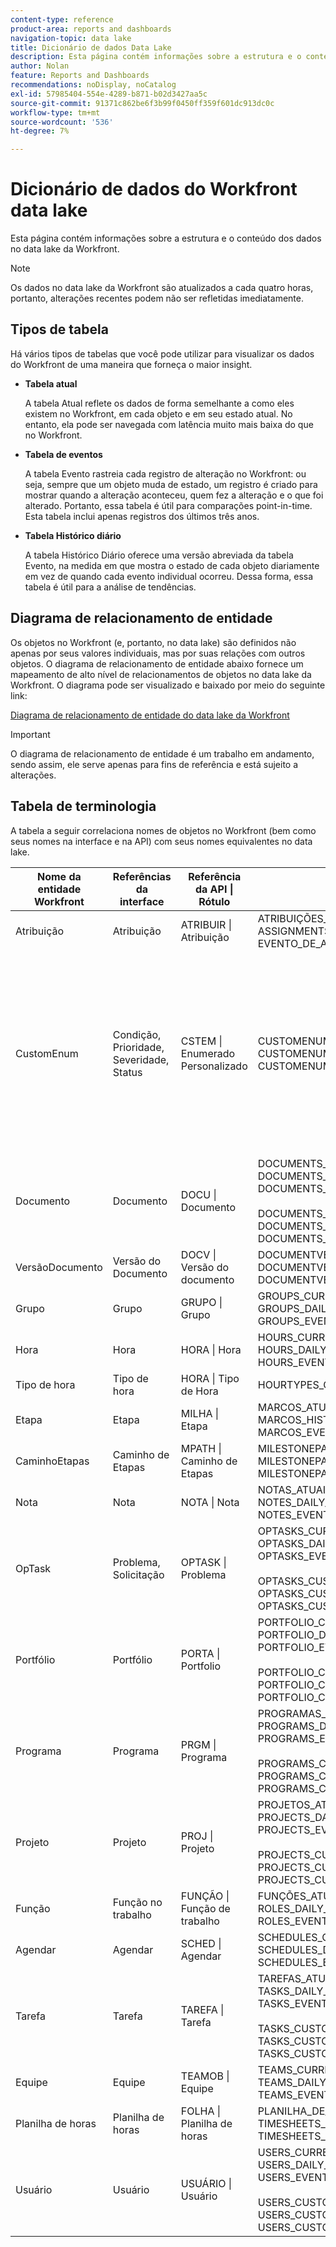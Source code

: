 ```yaml
---
content-type: reference
product-area: reports and dashboards
navigation-topic: data lake
title: Dicionário de dados Data Lake
description: Esta página contém informações sobre a estrutura e o conteúdo dos dados no data lake da Workfront.
author: Nolan
feature: Reports and Dashboards
recommendations: noDisplay, noCatalog
exl-id: 57985404-554e-4289-b871-b02d3427aa5c
source-git-commit: 91371c862be6f3b99f0450ff359f601dc913dc0c
workflow-type: tm+mt
source-wordcount: '536'
ht-degree: 7%

---
```


# Dicionário de dados do Workfront data lake

Esta página contém informações sobre a estrutura e o conteúdo dos dados no data lake da Workfront.

>[!NOTE]
>
>Os dados no data lake da Workfront são atualizados a cada quatro horas, portanto, alterações recentes podem não ser refletidas imediatamente.

## Tipos de tabela

Há vários tipos de tabelas que você pode utilizar para visualizar os dados do Workfront de uma maneira que forneça o maior insight.

* **Tabela atual**

  A tabela Atual reflete os dados de forma semelhante a como eles existem no Workfront, em cada objeto e em seu estado atual. No entanto, ela pode ser navegada com latência muito mais baixa do que no Workfront.

* **Tabela de eventos**

  A tabela Evento rastreia cada registro de alteração no Workfront: ou seja, sempre que um objeto muda de estado, um registro é criado para mostrar quando a alteração aconteceu, quem fez a alteração e o que foi alterado. Portanto, essa tabela é útil para comparações point-in-time. Esta tabela inclui apenas registros dos últimos três anos.

* **Tabela Histórico diário**

  A tabela Histórico Diário oferece uma versão abreviada da tabela Evento, na medida em que mostra o estado de cada objeto diariamente em vez de quando cada evento individual ocorreu. Dessa forma, essa tabela é útil para a análise de tendências.

<!-- Custom table -->

## Diagrama de relacionamento de entidade

Os objetos no Workfront (e, portanto, no data lake) são definidos não apenas por seus valores individuais, mas por suas relações com outros objetos. O diagrama de relacionamento de entidade abaixo fornece um mapeamento de alto nível de relacionamentos de objetos no data lake da Workfront. O diagrama pode ser visualizado e baixado por meio do seguinte link:

[Diagrama de relacionamento de entidade do data lake da Workfront](/help/quicksilver/reports-and-dashboards/data-lake/assets/Workfront-data-lake_entity-relationship-diagram.pdf)

>[!IMPORTANT]
>
>O diagrama de relacionamento de entidade é um trabalho em andamento, sendo assim, ele serve apenas para fins de referência e está sujeito a alterações.

## Tabela de terminologia

A tabela a seguir correlaciona nomes de objetos no Workfront (bem como seus nomes na interface e na API) com seus nomes equivalentes no data lake.

<table>
<thead>
  <tr>
    <th>Nome da entidade Workfront</th>
    <th>Referências da interface</th>
    <th>Referência da API | Rótulo</th>
    <th>Tabelas Data Lake</th>
    <th>Notas</th>
  </tr>
</thead>
<tbody>
  <tr>
    <td>Atribuição</td>
    <td>Atribuição</td>
    <td>ATRIBUIR | Atribuição</td>
    <td>ATRIBUIÇÕES_ATUAIS<br>ASSIGNMENTS_DAILY_HISTORY<br>EVENTO_DE_ATRIBUIÇÕES</td>
    <td></td>
  </tr>
  <tr>
    <td>CustomEnum</td>
    <td>Condição, Prioridade, Severidade, Status</td>
    <td>CSTEM | Enumerado Personalizado</td>
    <td>CUSTOMENUMS_CURRENT<br>CUSTOMENUMS_DAILY_HISTORY<br>CUSTOMENUMS_EVENT</td>
    <td>O tipo de registro é identificado por meio da propriedade "enumClass". Veja a seguir os tipos esperados:<br>CONDITION_OPTASK<br>CONDITION_PROJ<br>CONDITION_TASK<br>PRIORITY_OPTASK<br>PRIORITY_PROJ<br>PRIORITY_TASK<br>SEVERITY_OPTASK<br>STATUS_OPTASK<br>STATUS_PROJ<br>STATUS_TASK</td>
  </tr>
  <tr>
    <td>Documento</td>
    <td>Documento</td>
    <td>DOCU | Documento</td>
    <td>DOCUMENTS_CURRENT<br>DOCUMENTS_DAILY_HISTORY<br>DOCUMENTS_EVENT<br><br>DOCUMENTS_CUSTOM_VALUE_CURRENT<br>DOCUMENTS_CUSTOM_VALUE_DAILY_HISTORY<br>DOCUMENTS_CUSTOM_VALUE_EVENT</td>
    <td></td>
  </tr>
  <tr>
    <td>VersãoDocumento</td>
    <td>Versão do Documento</td>
    <td>DOCV | Versão do documento</td>
    <td>DOCUMENTVERSIONS_CURRENT<br>DOCUMENTVERSIONS_DAILY_HISTORY<br>DOCUMENTVERSIONS_EVENT</td>
    <td></td>
  </tr>
  <tr>
    <td>Grupo</td>
    <td>Grupo</td>
    <td>GRUPO | Grupo</td>
    <td>GROUPS_CURRENT<br>GROUPS_DAILY_HISTORY<br>GROUPS_EVENT</td>
    <td></td>
  </tr>
  <tr>
    <td>Hora</td>
    <td>Hora</td>
    <td>HORA | Hora</td>
    <td>HOURS_CURRENT<br>HOURS_DAILY_HISTORY<br>HOURS_EVENT</td>
    <td></td>
  </tr>
  <tr>
    <td>Tipo de hora</td>
    <td>Tipo de hora</td>
    <td>HORA | Tipo de Hora</td>
    <td>HOURTYPES_CURRENT</td>
    <td></td>
  </tr>
  <tr>
    <td>Etapa</td>
    <td>Etapa</td>
    <td>MILHA | Etapa</td>
    <td>MARCOS_ATUAIS<br>MARCOS_HISTÓRICO_DIÁRIO<br>MARCOS_EVENTO</td>
    <td></td>
  </tr>
  <tr>
    <td>CaminhoEtapas</td>
    <td>Caminho de Etapas</td>
    <td>MPATH | Caminho de Etapas</td>
    <td>MILESTONEPATHS_CURRENT<br>MILESTONEPATHS_DAILY_HISTORY<br>MILESTONEPATHS_EVENT</td>
    <td></td>
  </tr>
  <tr>
    <td>Nota</td>
    <td>Nota</td>
    <td>NOTA | Nota</td>
    <td>NOTAS_ATUAIS<br>NOTES_DAILY_HISTORY<br>NOTES_EVENT</td>
    <td></td>
  </tr>
  <tr>
    <td>OpTask</td>
    <td>Problema, Solicitação</td>
    <td>OPTASK | Problema</td>
    <td>OPTASKS_CURRENT<br>OPTASKS_DAILY_HISTORY<br>OPTASKS_EVENT<br><br>OPTASKS_CUSTOM_VALUE_CURRENT<br>OPTASKS_CUSTOM_VALUE_DAILY_HISTORY<br>OPTASKS_CUSTOM_VALUE_EVENT</td>
    <td></td>
  </tr>
  <tr>
    <td>Portfólio</td>
    <td>Portfólio</td>
    <td>PORTA | Portfolio</td>
    <td>PORTFOLIO_CURRENT<br>PORTFOLIO_DAILY_HISTORY<br>PORTFOLIO_EVENT<br><br>PORTFOLIO_CUSTOM_VALUE_CURRENT<br>PORTFOLIO_CUSTOM_VALUE_DAILY_HISTORY<br>PORTFOLIO_CUSTOM_VALUE_EVENT</td>
    <td></td>
  </tr>
  <tr>
    <td>Programa</td>
    <td>Programa</td>
    <td>PRGM | Programa</td>
    <td>PROGRAMAS_ATUAIS<br>PROGRAMS_DAILY_HISTORY<br>PROGRAMS_EVENT<br><br>PROGRAMS_CUSTOM_VALUE_CURRENT<br>PROGRAMS_CUSTOM_VALUE_DAILY_HISTORY<br>PROGRAMS_CUSTOM_VALUE_EVENT</td>
    <td></td>
  </tr>
  <tr>
    <td>Projeto</td>
    <td>Projeto</td>
    <td>PROJ | Projeto</td>
    <td>PROJETOS_ATUAIS<br>PROJECTS_DAILY_HISTORY<br>PROJECTS_EVENT<br><br>PROJECTS_CUSTOM_VALUE_CURRENT<br>PROJECTS_CUSTOM_VALUE_DAILY_HISTORY<br>PROJECTS_CUSTOM_VALUE_EVENT</td>
    <td></td>
  </tr>
  <tr>
    <td>Função</td>
    <td>Função no trabalho</td>
    <td>FUNÇÃO | Função de trabalho</td>
    <td>FUNÇÕES_ATUAIS<br>ROLES_DAILY_HISTORY<br>ROLES_EVENT</td>
    <td></td>
  </tr>
  <tr>
    <td>Agendar</td>
    <td>Agendar</td>
    <td>SCHED | Agendar</td>
    <td>SCHEDULES_CURRENT<br>SCHEDULES_DAILY_HISTORY<br>SCHEDULES_EVENT</td>
    <td></td>
  </tr>
  <tr>
    <td>Tarefa</td>
    <td>Tarefa</td>
    <td>TAREFA | Tarefa</td>
    <td>TAREFAS_ATUAIS<br>TASKS_DAILY_HISTORY<br>TASKS_EVENT<br><br>TASKS_CUSTOM_VALUE_CURRENT<br>TASKS_CUSTOM_VALUE_DAILY_HISTORY<br>TASKS_CUSTOM_VALUE_EVENT</td>
    <td></td>
  </tr>
  <tr>
    <td>Equipe</td>
    <td>Equipe</td>
    <td>TEAMOB | Equipe</td>
    <td>TEAMS_CURRENT<br>TEAMS_DAILY_HISTORY<br>TEAMS_EVENT</td>
    <td></td>
  </tr>
  <tr>
    <td>Planilha de horas</td>
    <td>Planilha de horas</td>
    <td>FOLHA | Planilha de horas</td>
    <td>PLANILHA_DE_HORAS_ATUAL<br>TIMESHEETS_DAILY_HISTORY<br>TIMESHEETS_EVENT</td>
    <td></td>
  </tr>
  <tr>
    <td>Usuário</td>
    <td>Usuário</td>
    <td>USUÁRIO | Usuário</td>
    <td>USERS_CURRENT<br>USERS_DAILY_HISTORY<br>USERS_EVENT<br><br>USERS_CUSTOM_VALUE_CURRENT<br>USERS_CUSTOM_VALUE_DAILY_HISTORY<br>USERS_CUSTOM_VALUE_EVENT</td>
    <td></td>
  </tr>
</tbody>
</table>
